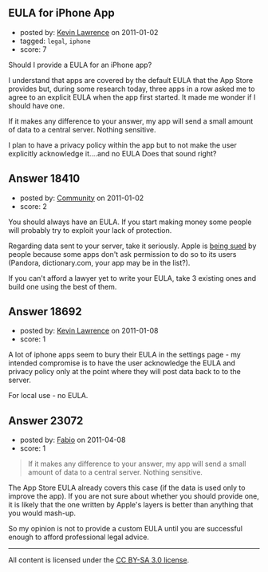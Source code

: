 ## EULA for iPhone App

- posted by: [Kevin Lawrence](https://stackexchange.com/users/-1/5129-kevin-lawrence) on 2011-01-02
- tagged: `legal`, `iphone`
- score: 7

Should I provide a EULA for an iPhone app?

I understand that apps are covered by the default EULA that the App Store provides but, during some research today, three apps in a row asked me to agree to an explicit EULA when the app first started. It made me wonder if I should have one.

If it makes any difference to your answer, my app will send a small amount of data to a central server. Nothing sensitive.

I plan to have a privacy policy within the app but to not make the user explicitly acknowledge it....and no EULA Does that sound right?


## Answer 18410

- posted by: [Community](https://stackexchange.com/users/-1/-1-community) on 2011-01-02
- score: 2

You should always have an EULA. If you start making money some people will probably try to exploit your lack of protection.

Regarding data sent to your server, take it seriously. Apple is [being sued](http://www.brandweek.com/bw/content_display/news-and-features/technology-finance/e3i39fdd694c2f59dc06bb76db36dc90254) by people because some apps don't ask permission to do so to its users (Pandora, dictionary.com, your app may be in the list?).

If you can't afford a lawyer yet to write your EULA, take 3 existing ones and build one using the best of them.



## Answer 18692

- posted by: [Kevin Lawrence](https://stackexchange.com/users/-1/5129-kevin-lawrence) on 2011-01-08
- score: 1

A lot of iphone apps seem to bury their EULA in the settings page - my intended compromise is to have the user acknowledge the EULA and privacy policy only at the point where they will post data back to to the server.

For local use - no EULA.


## Answer 23072

- posted by: [Fabio](https://stackexchange.com/users/-1/9226-fabio) on 2011-04-08
- score: 1

> If it makes any difference to your answer, my app will send a small amount of data to a central server. Nothing sensitive.

The App Store EULA already covers this case (if the data is used only to improve the app). If you are not sure about whether you should provide one, it is likely that the one written by Apple's layers is better than anything that you would mash-up.

So my opinion is not to provide a custom EULA until you are successful enough to afford professional legal advice. 



---

All content is licensed under the [CC BY-SA 3.0 license](https://creativecommons.org/licenses/by-sa/3.0/).
